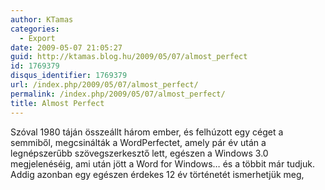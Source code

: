 ```yaml
---
author: KTamas
categories:
  - Export
date: 2009-05-07 21:05:27
guid: http://ktamas.blog.hu/2009/05/07/almost_perfect
id: 1769379
disqus_identifier: 1769379
url: /index.php/2009/05/07/almost_perfect/
permalink: /index.php/2009/05/07/almost_perfect/
title: Almost Perfect
---
```


Szóval 1980 táján összeállt három ember, és felhúzott egy céget a semmiből, megcsinálták a WordPerfectet, amely pár év után a legnépszerűbb szövegszerkesztő lett, egészen a Windows 3.0 megjelenéséig, ami után jött a Word for Windows&#8230; és a többit már tudjuk. Addig azonban egy egészen érdekes 12 év történetét ismerhetjük meg,
